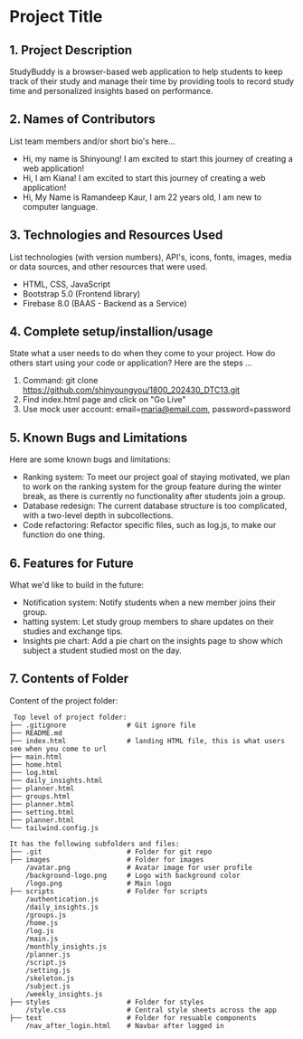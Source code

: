 # Project Title

## 1. Project Description
StudyBuddy is a browser-based web application to help students to keep track of their study and manage their time by providing tools to record study time and personalized insights based on performance.
 

## 2. Names of Contributors
List team members and/or short bio's here... 
* Hi, my name is Shinyoung! I am excited to start this journey of creating a web application!
* Hi, I am Kiana! I am excited to start this journey of creating a web application!
* Hi, My Name is Ramandeep Kaur, I am 22 years old, I am new to computer language.
	
## 3. Technologies and Resources Used
List technologies (with version numbers), API's, icons, fonts, images, media or data sources, and other resources that were used.
* HTML, CSS, JavaScript
* Bootstrap 5.0 (Frontend library)
* Firebase 8.0 (BAAS - Backend as a Service)

## 4. Complete setup/installion/usage
State what a user needs to do when they come to your project.  How do others start using your code or application?
Here are the steps ...
1. Command: git clone https://github.com/shinyoungyou/1800_202430_DTC13.git
2. Find index.html page and click on "Go Live"
3. Use mock user account: email=maria@email.com, password=password

## 5. Known Bugs and Limitations
Here are some known bugs and limitations:
* Ranking system: To meet our project goal of staying motivated, we plan to work on the ranking system for the group feature during the winter break, as there is currently no functionality after students join a group.
* Database redesign: The current database structure is too complicated, with a two-level depth in subcollections.
* Code refactoring: Refactor specific files, such as log.js, to make our function do one thing. 

## 6. Features for Future
What we'd like to build in the future:
* Notification system: Notify students when a new member joins their group.
* hatting system: Let study group members to share updates on their studies and exchange tips.
* Insights pie chart: Add a pie chart on the insights page to show which subject a student studied most on the day.
	
## 7. Contents of Folder
Content of the project folder:

```
 Top level of project folder: 
├── .gitignore               # Git ignore file
├── README.md            
├── index.html               # landing HTML file, this is what users see when you come to url
├── main.html     
├── home.html
├── log.html
├── daily_insights.html
├── planner.html
├── groups.html
├── planner.html
├── setting.html
├── planner.html
└── tailwind.config.js

It has the following subfolders and files:
├── .git                     # Folder for git repo
├── images                   # Folder for images
    /avatar.png              # Avatar image for user profile
    /background-logo.png     # Logo with background color
    /logo.png                # Main logo
├── scripts                  # Folder for scripts
    /authentication.js             
    /daily_insights.js        
    /groups.js          
    /home.js           
    /log.js      
    /main.js   
    /monthly_insights.js
    /planner.js
    /script.js
    /setting.js
    /skeleton.js
    /subject.js
    /weekly_insights.js
├── styles                   # Folder for styles
    /style.css               # Central style sheets across the app
├── text                     # Folder for resuable components
    /nav_after_login.html    # Navbar after logged in


